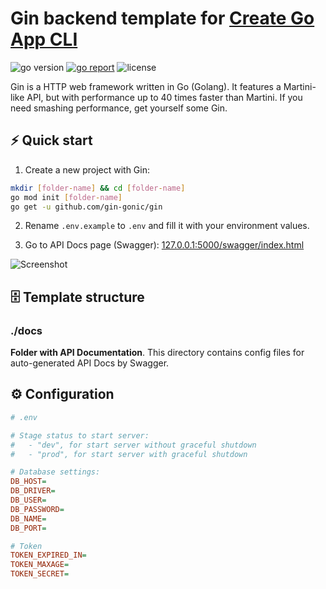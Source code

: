 # Gin backend template for [Create Go App CLI](https://github.com/create-go-app/cli)

<img src="https://img.shields.io/badge/Go-1.19+-00ADD8?style=for-the-badge&logo=go" alt="go version" />&nbsp;<a href="https://goreportcard.com/report/github.com/create-go-app/fiber-go-template" target="_blank"><img src="https://img.shields.io/badge/Go_report-A+-success?style=for-the-badge&logo=none" alt="go report" /></a>&nbsp;<img src="https://img.shields.io/badge/license-Apache_2.0-red?style=for-the-badge&logo=none" alt="license" />

Gin is a HTTP web framework written in Go (Golang). It features a Martini-like API, but with performance up to 40 times faster than Martini. If you need smashing performance, get yourself some Gin.

## ⚡️ Quick start

1. Create a new project with Gin:

```bash
mkdir [folder-name] && cd [folder-name]
go mod init [folder-name]
go get -u github.com/gin-gonic/gin
```

2. Rename `.env.example` to `.env` and fill it with your environment values.

3. Go to API Docs page (Swagger): [127.0.0.1:5000/swagger/index.html](http://127.0.0.1:5000/swagger/index.html)

![Screenshot](https://user-images.githubusercontent.com/11155743/112715187-07dab100-8ef0-11eb-97ea-68d34f2178f6.png)

## 🗄 Template structure


### ./docs

**Folder with API Documentation**. This directory contains config files for auto-generated API Docs by Swagger.


## ⚙️ Configuration

```ini
# .env

# Stage status to start server:
#   - "dev", for start server without graceful shutdown
#   - "prod", for start server with graceful shutdown

# Database settings:
DB_HOST=
DB_DRIVER=
DB_USER=
DB_PASSWORD=
DB_NAME=
DB_PORT=

# Token
TOKEN_EXPIRED_IN=
TOKEN_MAXAGE=
TOKEN_SECRET=
```
